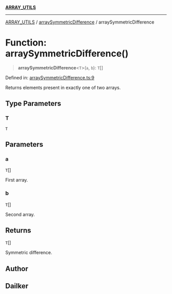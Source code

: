[**ARRAY_UTILS**](../../README.md)

***

[ARRAY_UTILS](../../README.md) / [arraySymmetricDifference](../README.md) / arraySymmetricDifference

# Function: arraySymmetricDifference()

> **arraySymmetricDifference**\<`T`\>(`a`, `b`): `T`[]

Defined in: [arraySymmetricDifference.ts:9](https://github.com/dailker/everyutil/blob/bb767aea9d58118889b305a48f8f36431b1abbeb/src/array/arraySymmetricDifference.ts#L9)

Returns elements present in exactly one of two arrays.

## Type Parameters

### T

`T`

## Parameters

### a

`T`[]

First array.

### b

`T`[]

Second array.

## Returns

`T`[]

Symmetric difference.

## Author

## Dailker
